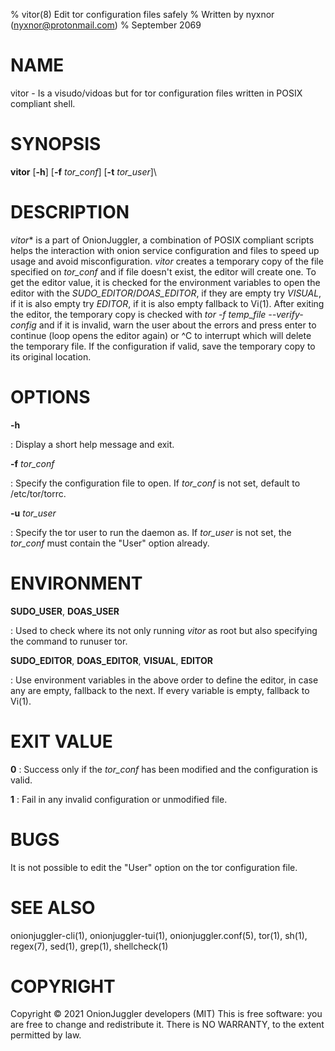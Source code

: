 % vitor(8) Edit tor configuration files safely
% Written by nyxnor (nyxnor@protonmail.com)
% September 2069

# NAME

vitor - Is a visudo/vidoas but for tor configuration files written in POSIX compliant shell.


# SYNOPSIS

**vitor** [**-h**] [**-f** *tor_conf*] [**-t** *tor_user*]\

# DESCRIPTION

*vitor** is a part of OnionJuggler, a combination of POSIX compliant scripts helps the interaction with onion service configuration and files to speed up usage and avoid misconfiguration. *vitor* creates a temporary copy of the file specified on *tor_conf* and if file doesn't exist, the editor will create one. To get the editor value, it is checked for the environment variables to open the editor with the *SUDO_EDITOR*/*DOAS_EDITOR*, if they are empty try *VISUAL*, if it is also empty try *EDITOR*, if it is also empty fallback to Vi(1). After exiting the editor, the temporary copy is checked with *tor -f temp_file --verify-config* and if it is invalid, warn the user about the errors and press enter to continue (loop opens the editor again) or ^C to interrupt which will delete the temporary file. If the configuration if valid, save the temporary copy to its original location.


# OPTIONS

**-h**

: Display a short help message and exit.

**-f** *tor_conf*

: Specify the configuration file to open. If *tor_conf* is not set, default to /etc/tor/torrc.

**-u** *tor_user*

: Specify the tor user to run the daemon as. If *tor_user* is not set, the *tor_conf* must contain the \"User\" option already.


# ENVIRONMENT

**SUDO_USER**, **DOAS_USER**

: Used to check where its not only running *vitor* as root but also specifying the command to runuser tor.

**SUDO_EDITOR**, **DOAS_EDITOR**, **VISUAL**, **EDITOR**

: Use environment variables in the above order to define the editor, in case any are empty, fallback to the next. If every variable is empty, fallback to Vi(1).


# EXIT VALUE

**0**
: Success only if the *tor_conf* has been modified and the configuration is valid.

**1**
: Fail in any invalid configuration or unmodified file.


# BUGS

It is not possible to edit the "User" option on the tor configuration file.


# SEE ALSO

onionjuggler-cli(1), onionjuggler-tui(1), onionjuggler.conf(5), tor(1), sh(1), regex(7), sed(1), grep(1), shellcheck(1)


# COPYRIGHT

Copyright  ©  2021  OnionJuggler developers (MIT)
This is free software: you are free to change and redistribute it.  There is NO WARRANTY, to the extent permitted by law.
